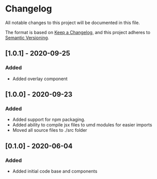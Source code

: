 # Changelog
All notable changes to this project will be documented in this file.

The format is based on [Keep a Changelog](https://keepachangelog.com/en/1.0.0/),
and this project adheres to [Semantic Versioning](https://semver.org/spec/v2.0.0.html).

## [1.0.1] - 2020-09-25

### Added
- Added overlay component 

## [1.0.0] - 2020-09-23

### Added
- Added support for npm packaging. 
- Added ability to compile jsx files to umd modules for easier imports 
- Moved all source files to ./src folder

## [0.1.0] - 2020-06-04

### Added
- Added initial code base and components